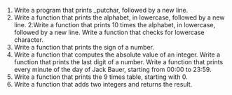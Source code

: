 1. Write a program that prints _putchar, followed by a new line.
1. Write a function that prints the alphabet, in lowercase, followed by a new line.
2.Write a function that prints 10 times the alphabet, in lowercase, followed by a new line.
Write a function that checks for lowercase character.
5. Write a function that prints the sign of a number.
6. Write a function that computes the absolute value of an integer.
Write a function that prints the last digit of a number.
Write a function that prints every minute of the day of Jack Bauer, starting from 00:00 to 23:59.
9. Write a function that prints the 9 times table, starting with 0.
10. Write a function that adds two integers and returns the result.
